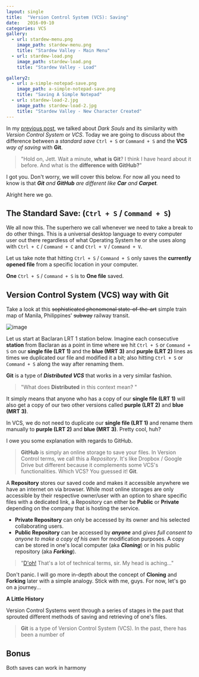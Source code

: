```yaml
---
layout: single
title:  "Version Control System (VCS): Saving"
date:   2016-09-10
categories: VCS
gallery:
  - url: stardew-menu.png
    image_path: stardew-menu.png
    title: "Stardew Valley - Main Menu"
  - url: stardew-load.png
    image_path: stardew-load.png
    title: "Stardew Valley - Load"

gallery2:
  - url: a-simple-notepad-save.png
    image_path: a-simple-notepad-save.png
    title: "Saving A Simple Notepad"
  - url: stardew-load-2.jpg
    image_path: stardew-load-2.jpg
    title: "Stardew Valley - New Character Created"
---
```


In my [previous post](../vcs-why-should-i-use-one "Version Conrol System: Why Should I Use One?"), we talked about *Dark Souls* and its similarity with *Version Control System* or *VCS*. Today we are going to discuss about the difference between a *standard save* `Ctrl + S` or `Command + S` and the **VCS** *way of saving* with **Git**.

>"Hold on, Jett. Wait a minute, **what is Git**? I think I have heard about it before. And what is the **difference with GitHub?**"

I got you. Don't worry, we will cover this below. For now all you need to know is that  _**Git** and **GitHub** are different like **Car** and **Carpet**._

Alright here we go.

## The Standard Save: (`Ctrl + S` / `Command + S`)

We all now this. The superhero we call whenever we need to take a break to do other things.
This is a universal desktop language to every computer user out there regardless of what Operating System he or she uses along with `Ctrl + C` / `Command + C` and `Ctrl + V` / `Command + V`.

Let us take note that hitting `Ctrl + S` / `Command + S` only saves the **currently opened file** from a specific location in your computer.

**One** `Ctrl + S` / `Command + S` is to **One file** saved.

## Version Control System (VCS) way with Git

Take a look at this ~~sophisticated phenomenal state-of-the-art~~ simple train map of Manila, Philippines' ~~subway~~ railway transit.

![image](http://2.bp.blogspot.com/-8nneMRhTbLQ/US0OfW0WO7I/AAAAAAAAB3c/dlUgiKdoo-U/s1600/train+route+map++manila+philippines.gif "I did not know it looks like a-...bow with a crooked arrow. :P")

Let us start at Baclaran LRT 1 station below. Imagine each consecutive **station** from Baclaran as a point in time where we hit `Ctrl + S` or `Command + S` on our **single file (LRT 1)** and the **blue (MRT 3)** and **purple (LRT 2)** lines as times we duplicated our file and modified it a bit; also hitting `Ctrl + S` or `Command + S` along the way after renaming them.

**Git** is a type of **_Distributed VCS_** that works in a very similar fashion.

>"What does **Distributed** in this context mean? "

It simply means that anyone who has a copy of our **single file (LRT 1)** will also get a copy of our two other versions called **purple (LRT 2)** and **blue (MRT 3)**.

In VCS, we do not need to duplicate our **single file (LRT 1)** and rename them manually to **purple (LRT 2)** and **blue (MRT 3)**. Pretty cool, huh?

I owe you some explanation with regards to GitHub.

> **GitHub** is simply an online storage to save your files. In Version Control terms, we call this a _Repository_.
  It's like Dropbox / Google Drive but different because it complements some VCS's functionalities. Which VCS? You guessed it! **Git**.  

A **Repository** stores our saved code and makes it accessible anywhere we have an internet on via browser.
While most online storages are only accessible by their respective owner/user with an option to share specific files with a dedicated link,
a Repository can either be **Public** or **Private** depending on the company that is
hosting the service.

 - **Private Repository** can only be accessed by its owner and his selected collaborating users.
 - **Public Repository** can be accessed by **_anyone_** and *gives full consent to anyone to
 make a copy of his own* for modification purposes. A copy can be stored in one's local computer (aka **_Cloning_**) or in his public repository (aka **_Forking_**).

>"[D'oh!](https://youtu.be/g6GuEswXOXo) That's a lot of technical terms, sir. My head is aching..."

Don't panic. I will go more in-depth about the concept of __Cloning__ and __Forking__ later with a simple analogy. Stick with me, guys. For now, let's go on a journey...

**A Little History**

Version Control Systems went through a series of stages in the past that sprouted different methods of saving and retrieving of one's files.

> **Git** is a type of Version Control System (VCS). In the past, there has been a number of

## Bonus

Both saves can work in harmony












<!-- WILL REVISE THE ONES BELOW -->

<!--


Below are screenshots from one of the games I play for leisure. The game is called **Stardew Valley**. *(Check it out on Steam if you miss playing __Harvest Moon__ or any similar farming simulator game)*

{% include gallery caption="_Please don't mind my character looking like a hobo... He used to be handsome until he started farming. Now he is rocking a bearded hipster look with sailor hat and purple shoes for bonus health and agility_" %}

In the **Main Menu**, we have *three buttons* namely `New`, `Load`, and `Exit`. When I click on `Load`, we are presented with a list of characters that I have made in the past. These are my **Save files**.

Clicking the `New` button from the **Main Menu** would allow me to create and add another new character to the list.

*Normally when we play video games, some games (like RPGs) would allow us to __create multiple Save files for a single character__. Unfortunately for Stardew Valley, the developer did not allow that. Instead, we are left with __a single character per save that can be overwritten by the same respective character__ as we progress through the game.*

## This perfectly demonstrates what I want to show you next:  

Here we have a simple notepad.

![image](/images/a-simple-notepad.png)

We can change its content and type in anything we have in mind. *This is like my in-game character.* We can play our character or update our content while we have it opened.

![image](/images/stardew-town.png)

After awhile, we then hit our trusty old pal `Ctrl + S` or `Command + S` to **Save** it. *In Stardew Valley, we save by going to bed for the next day.*

On my first time of saving, my computer will ask me where I want to save my file so that I can come back at a later time in case I would like update my content again or simply view it.

*Some games would let you choose a __save slot__ after creating your character. For Stardew Valley, the slot is automatically assigned for the player.*

{% include gallery id="gallery2" %}

*This is the standard way of saving files*. From hereon everytime we press `Ctrl + S` or `Command + S`, we save our changes and update file found in the save location.  

>But what if I would like to update my content but keep the old one just in case I am not really sure with the new one?

In a development environment, normally we would Copy-Paste our file from its Save location but for the sake of simplicity and keeping the context of my example, we are going to rely to the Save As... feature of our Notepad found under File menu.

<<Insert Save As - Simple Notepad Here>>

This will prompt us again like our first time and ask where we want to Save the old one.

<<Insert Save As - Simple Notepad - 2 Here>>

Perfect! Now we have two copies of the same file with different filenames to distinguish them. This process is called Software Versioning or Versioning for short. Derived from the word 'Version' a particular form of something differing in certain respects from an earlier form or other forms of the same type of thing. (Thanks Google Dictionary)

Versioning with Git also works this way but in a cleaner fashion without duplicating and renaming files. It will also allow us to take note of the changes and updates we have made to the old file better than describing/putting them in the file name itself.

I will let this is sink in to you for now. In my next post, we shall get our hands dirty and get you started with setting up and embracing Git in your daily programming life. Thanks for reading! -->
